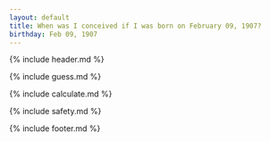 ```yaml
---
layout: default
title: When was I conceived if I was born on February 09, 1907?
birthday: Feb 09, 1907
---
```


{% include header.md %}

{% include guess.md %}

{% include calculate.md %}

{% include safety.md %}

{% include footer.md %}



